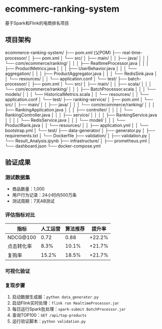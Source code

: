 # ecommerc-ranking-system
基于Spark和Flink的电商排名项目

## 项目架构
ecommerce-ranking-system/
├── pom.xml (父POM)
├── real-time-processor/
│   ├── pom.xml
│   └── src/
│       ├── main/
│       │   ├── java/
│       │   │   └── com/ecommerce/ranking/
│       │   │       ├── RealtimeProcessor.java
│       │   │       ├── ProductMetrics.java
│       │   │       ├── UserBehavior.java
│       │   │       └── aggregation/
│       │   │           ├── ProductAggregator.java
│       │   │           └── RedisSink.java
│       │   └── resources/
│       │       └── application.conf
│       └── test/
├── batch-processor/
│   ├── pom.xml
│   └── src/
│       ├── main/
│       │   ├── scala/
│       │   │   └── com/ecommerce/ranking/
│       │   │       ├── BatchProcessor.scala
│       │   │       └── models/
│       │   │           └── HistoricalMetrics.scala
│       │   └── resources/
│       │       └── application.conf
│       └── test/
├── ranking-service/
│   ├── pom.xml
│   └── src/
│       ├── main/
│       │   ├── java/
│       │   │   └── com/ecommerce/ranking/
│       │   │       ├── RankingApplication.java
│       │   │       ├── controller/
│       │   │       │   └── RankingController.java
│       │   │       ├── service/
│       │   │       │   ├── RankingService.java
│       │   │       │   └── RedisService.java
│       │   │       └── model/
│       │   │           └── ProductRank.java
│       │   └── resources/
│       │       ├── application.yml
│       │       └── bootstrap.yml
│       └── test/
├── data-generator/
│   ├── generator.py
│   ├── requirements.txt
│   └── Dockerfile
├── validation/
│   ├── validation.py
│   └── Result_Analysis.ipynb
├── infrastructure/
│   ├── prometheus.yml
│   └── dashboard.json
└── docker-compose.yml

## 验证成果

### 测试数据集
- 商品数量：1,000
- 用户行为记录：24小时内500万条
- 测试周期：7天AB测试

### 评估指标对比
| 指标 | 人工运营 | 算法推荐 | 提升率 |
|------|----------|----------|--------|
| NDCG@100 | 0.72 | 0.88 | +22.2% |
| 点击转化率 | 8.3% | 10.1% | +21.7% |
| 复购率 | 15.2% | 18.5% | +21.7% |

### 可视化验证

### 复现步骤
1. 启动数据生成器：`python data_generator.py`
2. 启动Flink实时处理：`flink run RealtimeProcessor.jar`
3. 每日运行Spark批处理：`spark-submit BatchProcessor.jar`
4. 查询TOP100：`GET /api/top-products`
5. 运行验证脚本：`python validation.py`
